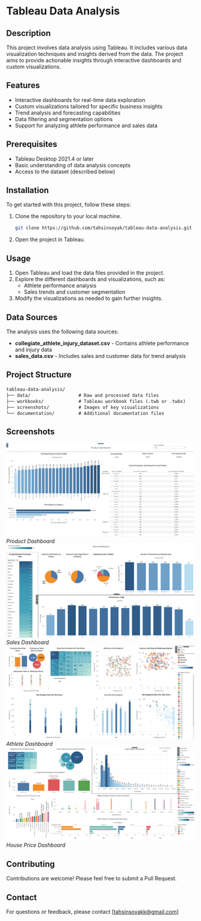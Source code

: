 # Tableau Data Analysis

## Description
This project involves data analysis using Tableau. It includes various data visualization techniques and insights derived from the data. The project aims to provide actionable insights through interactive dashboards and custom visualizations.

## Features
- Interactive dashboards for real-time data exploration
- Custom visualizations tailored for specific business insights
- Trend analysis and forecasting capabilities
- Data filtering and segmentation options
- Support for analyzing athlete performance and sales data

## Prerequisites
- Tableau Desktop 2021.4 or later
- Basic understanding of data analysis concepts
- Access to the dataset (described below)

## Installation
To get started with this project, follow these steps:
1. Clone the repository to your local machine.
   ```bash
   git clone https://github.com/tahsinsoyak/tableau-data-analysis.git
   ```
2. Open the project in Tableau.

## Usage
1. Open Tableau and load the data files provided in the project.
2. Explore the different dashboards and visualizations, such as:
   - Athlete performance analysis
   - Sales trends and customer segmentation
3. Modify the visualizations as needed to gain further insights.

## Data Sources
The analysis uses the following data sources:
- **collegiate_athlete_injury_dataset.csv** - Contains athlete performance and injury data
- **sales_data.csv** - Includes sales and customer data for trend analysis

## Project Structure
```
tableau-data-analysis/
├── data/                  # Raw and processed data files
├── workbooks/             # Tableau workbook files (.twb or .twbx)
├── screenshots/           # Images of key visualizations
└── documentation/         # Additional documentation files
```

## Screenshots
![Dashboard Example](screen1.png)
*Product Dashboard*
![Dashboard Example](screen2.png)
*Sales Dashboard*
![Dashboard Example](screen3.png)
*Athlete Dashboard*
![Dashboard Example](screen4.png)
*House Price Dashboard*

## Contributing
Contributions are welcome! Please feel free to submit a Pull Request.

## Contact
For questions or feedback, please contact [tahsinsoyakk@gmail.com]
